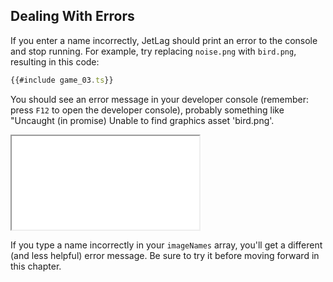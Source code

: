 ## Dealing With Errors

If you enter a name incorrectly, JetLag should print an error to the console and
stop running.  For example, try replacing `noise.png` with `bird.png`, resulting in this code:

```typescript
{{#include game_03.ts}}
```

You should see an error message in your developer console (remember: press `F12`
to open the developer console), probably something like "Uncaught (in promise)
Unable to find graphics asset 'bird.png'.

<iframe src="./game_03.iframe.html"></iframe>

If you type a name incorrectly in your `imageNames` array, you'll get a
different (and less helpful) error message.  Be sure to try it before moving
forward in this chapter.
